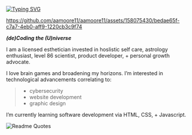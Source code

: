 [![Typing SVG](https://readme-typing-svg.demolab.com?font=Fira+Code&pause=1000&color=4E2C1E&random=false&width=435&lines=Hi%2C+I'm+Amya+%3C3)](https://git.io/typing-svg)




https://github.com/aamoore11/aamoore11/assets/158075430/bedae65f-c7a7-4eb0-aff9-1220cb3c9f74


 ***(de)Coding the (U)niverse***

I am a licensed esthetician invested in hoslistic self care, astrology enthusiast, level 86 scientist, product developer, + personal growth advocate. 
> 
I love brain games and broadening my horizons.
I’m interested in technological advancements correlating to:
> - cybersecurity
> - website development
> - graphic design
> 
 I’m currently learning software development via HTML, CSS, + Javascript.
>
>
![Readme Quotes](https://quotes-github-readme.vercel.app/api?type=horizontal&theme=tokyonight&quote=you+must+rage+war+on+the+weakest+parts+of+yourself+in+order+to+become+stronger.)
<!---
aamoore11/aamoore11 is a ✨ special ✨ repository because its `README.md` (this file) appears on your GitHub profile.
You can click the Preview link to take a look at your changes.
--->
